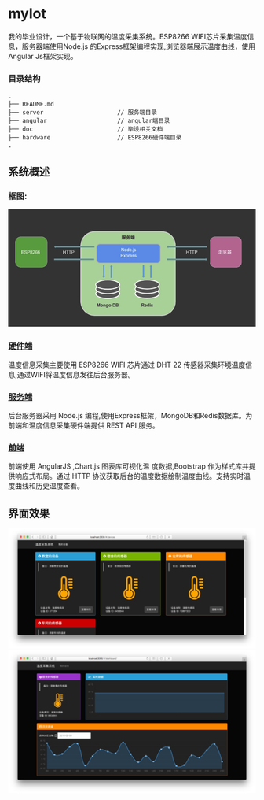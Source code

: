 # myIot
  我的毕业设计，一个基于物联网的温度采集系统。ESP8266 WIFI芯片采集温度信息，服务器端使用Node.js 的Express框架编程实现,浏览器端展示温度曲线，使用Angular Js框架实现。

### 目录结构

```
.
├── README.md           
├── server                     // 服务端目录
├── angular                    // angular端目录
├── doc                        // 毕设相关文档
├── hardware                   // ESP8266硬件端目录
.
```
## 系统概述
### 框图:
![Image of system page](doc/img/system.png)
### [硬件端](https://github.com/nieheyong/myIot/tree/master/hardware)
温度信息采集主要使用 ESP8266 WIFI 芯片通过 DHT 22 传感器采集环境温度信息,通过WIFI将温度信息发往后台服务器。

### [服务端](https://github.com/nieheyong/myIot/tree/master/Serve)

后台服务器采用 Node.js 编程,使用Express框架，MongoDB和Redis数据库。为前端和温度信息采集硬件端提供 REST API 服务。

### [前端](https://github.com/nieheyong/myIot/tree/master/angular)
前端使用 AngularJS ,Chart.js 图表库可视化温 度数据,Bootstrap 作为样式库并提供响应式布局。通过 HTTP 协议获取后台的温度数据绘制温度曲线。支持实时温度曲线和历史温度查看。


## 界面效果
![Image of devices page](doc/img/devices.png)
![Image of dashboard page](doc/img/dashboard.png)
